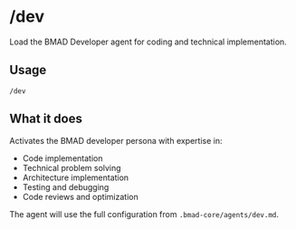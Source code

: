 # /dev

Load the BMAD Developer agent for coding and technical implementation.

## Usage
```
/dev
```

## What it does
Activates the BMAD developer persona with expertise in:
- Code implementation
- Technical problem solving
- Architecture implementation
- Testing and debugging
- Code reviews and optimization

The agent will use the full configuration from `.bmad-core/agents/dev.md`.